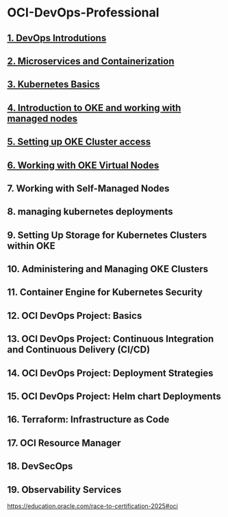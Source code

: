 # OCI-DevOps-Professional

##  [1. DevOps Introdutions](https://github.com/KleberVales/OCI-DevOps-Professional/wiki/DevOps-Introdutions)  
##  [2. Microservices and Containerization](https://github.com/KleberVales/OCI-DevOps-Professional/wiki/Microservices-and-Containerization)
##  [3. Kubernetes Basics](https://github.com/KleberVales/OCI-DevOps-Professional/wiki/Kubernetes-Basics)
##  [4. Introduction to OKE and working with managed nodes](https://github.com/KleberVales/OCI-DevOps-Professional/wiki/Introduction-to-OKE-and-working-with-managed-nodes)
##  [5. Setting up OKE Cluster access](https://github.com/KleberVales/OCI-DevOps-Professional/wiki/Setting-up-OKE-Cluster-access)
##  [6. Working with OKE Virtual Nodes](https://github.com/KleberVales/OCI-DevOps-Professional/wiki/Working-with-OKE-Virtual-Nodes)
## 7. Working with Self-Managed Nodes
## 8. managing kubernetes deployments
## 9. Setting Up Storage for Kubernetes Clusters within OKE
## 10. Administering and Managing OKE Clusters
## 11. Container Engine for Kubernetes Security
## 12. OCI DevOps Project: Basics
## 13. OCI DevOps Project: Continuous Integration and Continuous Delivery (CI/CD)
## 14. OCI DevOps Project: Deployment Strategies
## 15. OCI DevOps Project: Helm chart Deployments
## 16. Terraform: Infrastructure as Code
## 17. OCI Resource Manager
## 18. DevSecOps
## 19. Observability Services

https://education.oracle.com/race-to-certification-2025#oci
